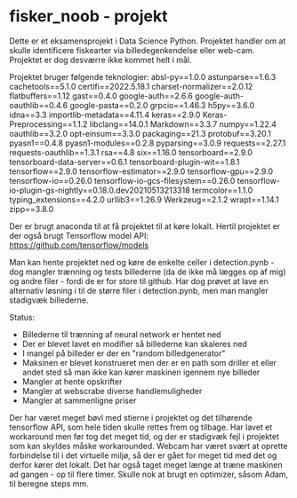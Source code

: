 # fisker_noob - projekt

Dette er et eksamensprojekt i Data Science Python. Projektet handler om at skulle identificere fiskearter via billedegenkendelse eller web-cam. 
Projektet er dog desværre ikke kommet helt i mål.

Projektet bruger følgende teknologier:
absl-py==1.0.0
astunparse==1.6.3
cachetools==5.1.0
certifi==2022.5.18.1
charset-normalizer==2.0.12
flatbuffers==1.12
gast==0.4.0
google-auth==2.6.6
google-auth-oauthlib==0.4.6
google-pasta==0.2.0
grpcio==1.46.3
h5py==3.6.0
idna==3.3
importlib-metadata==4.11.4
keras==2.9.0
Keras-Preprocessing==1.1.2
libclang==14.0.1
Markdown==3.3.7
numpy==1.22.4
oauthlib==3.2.0
opt-einsum==3.3.0
packaging==21.3
protobuf==3.20.1
pyasn1==0.4.8
pyasn1-modules==0.2.8
pyparsing==3.0.9
requests==2.27.1
requests-oauthlib==1.3.1
rsa==4.8
six==1.16.0
tensorboard==2.9.0
tensorboard-data-server==0.6.1
tensorboard-plugin-wit==1.8.1
tensorflow==2.9.0
tensorflow-estimator==2.9.0
tensorflow-gpu==2.9.0
tensorflow-io==0.26.0
tensorflow-io-gcs-filesystem==0.26.0
tensorflow-io-plugin-gs-nightly==0.18.0.dev20210513213318
termcolor==1.1.0
typing_extensions==4.2.0
urllib3==1.26.9
Werkzeug==2.1.2
wrapt==1.14.1
zipp==3.8.0

Der er brugt anaconda til at få projektet til at køre lokalt.
Hertil projektet er der også brugt Tensorflow model API: https://github.com/tensorflow/models

Man kan hente projektet ned og køre de enkelte celler i detection.pynb - dog mangler trænning og tests billederne (da de ikke må lægges op af mig) og andre filer - 
fordi de er for store til github. Har dog prøvet at lave en alternativ løsning i til de større filer i detection.pynb, men man mangler stadigvæk billederne.

Status:
- Billederne til trænning af neural network er hentet ned 
- Der er blevet lavet en modifier så billederne kan skaleres ned
- I mangel på billeder er der en "random billedgenerator"
- Maksinen er blevet konstrueret men der er en path som driller et eller andet sted så man ikke kan kører maskinen igennem nye billeder
- Mangler at hente opskrifter
- Mangler at webscrabe diverse handlemuligheder 
- Mangler at sammenligne priser

Der har været meget bøvl med stierne i projektet og det tilhørende tensorflow API, som hele tiden skulle rettes frem og tilbage. 
Har lavet et workaround men før tog det meget tid, og der er stadigvæk fejl i projektet som kan skyldes måske workarounded. 
Webcam har været svært at oprette forbindelse til i det virtuelle miljø, så der er gået for meget tid med det og derfor kører det lokalt.
Det har også taget meget længe at træne maskinen ad gangen - op til flere timer. Skulle nok at brugt en optimizer, såsom Adam, til beregne steps mm.
